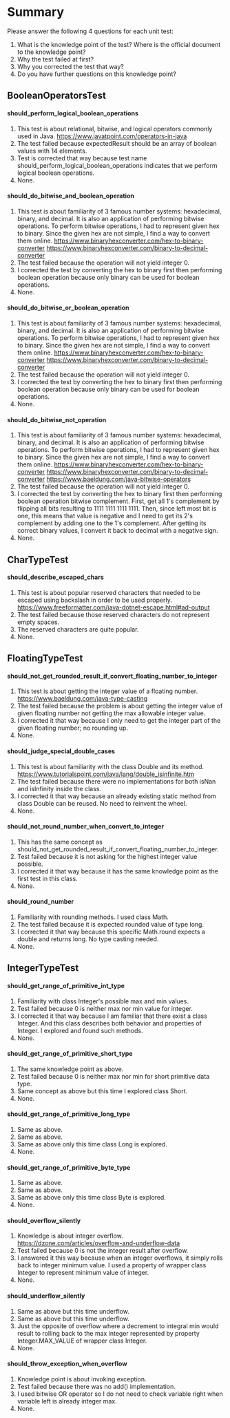# Summary

Please answer the following 4 questions for each unit test:
1. What is the knowledge point of the test? Where is the official document to the knowledge point?
2. Why the test failed at first?
3. Why you corrected the test that way?
4. Do you have further questions on this knowledge point?

## BooleanOperatorsTest
#### should_perform_logical_boolean_operations
1. This test is about relational, bitwise, and logical operators commonly used in Java.
https://www.javatpoint.com/operators-in-java
2. The test failed because expectedResult should be an array of boolean values with 14 elements.
3. Test is corrected that way because test name should_perform_logical_boolean_operations indicates that we perform
logical boolean operations.
4. None.

#### should_do_bitwise_and_boolean_operation
1. This test is about familiarity of 3 famous number systems: hexadecimal, binary, and decimal.
It is also an application of performing bitwise operations. To perform bitwise operations, I had to
represent given hex to binary. Since the given hex are not simple, I find a way to convert them online.
https://www.binaryhexconverter.com/hex-to-binary-converter
https://www.binaryhexconverter.com/binary-to-decimal-converter
2. The test failed because the operation will not yield integer 0.
3. I corrected the test by converting the hex to binary first then performing boolean operation because only binary
can be used for boolean operations.
4. None.

#### should_do_bitwise_or_boolean_operation
1. This test is about familiarity of 3 famous number systems: hexadecimal, binary, and decimal.
It is also an application of performing bitwise operations. To perform bitwise operations, I had to
represent given hex to binary. Since the given hex are not simple, I find a way to convert them online.
https://www.binaryhexconverter.com/hex-to-binary-converter
https://www.binaryhexconverter.com/binary-to-decimal-converter
2. The test failed because the operation will not yield integer 0.
3. I corrected the test by converting the hex to binary first then performing boolean operation because only binary
can be used for boolean operations.
4. None.

#### should_do_bitwise_not_operation
1. This test is about familiarity of 3 famous number systems: hexadecimal, binary, and decimal.
It is also an application of performing bitwise operations. To perform bitwise operations, I had to
represent given hex to binary. Since the given hex are not simple, I find a way to convert them online.
https://www.binaryhexconverter.com/hex-to-binary-converter
https://www.binaryhexconverter.com/binary-to-decimal-converter
https://www.baeldung.com/java-bitwise-operators
2. The test failed because the operation will not yield integer 0.
3. I corrected the test by converting the hex to binary first then performing boolean operation bitwise complement.
First, get all 1's complement by flipping all bits resulting to 1111 1111 1111 1111. Then, since left most bit is one,
this means that value is negative and I need to get its 2's complement by adding one to the 1's complement.
After getting its correct binary values, I convert it back to decimal with a negative sign.
4. None.

## CharTypeTest
#### should_describe_escaped_chars
1. This test is about popular reserved characters that needed to be escaped using backslash in order to be used properly.
https://www.freeformatter.com/java-dotnet-escape.html#ad-output
2. The test failed because those reserved characters do not represent empty spaces.
3. The reserved characters are quite popular.
4. None.

## FloatingTypeTest
#### should_not_get_rounded_result_if_convert_floating_number_to_integer
1. This test is about getting the integer value of a floating number.
https://www.baeldung.com/java-type-casting
2. The test failed because the problem is about getting the integer value of given floating number not getting
the max allowable integer value.
3. I corrected it that way because I only need to get the integer part of the given floating number; no rounding up.
4. None.

#### should_judge_special_double_cases
1. This test is about familiarity with the class Double and its method.
https://www.tutorialspoint.com/java/lang/double_isinfinite.htm
2. The test failed because there were no implementations for both isNan and isInfinity inside the class.
3. I corrected it that way because an already existing static method from class Double can be reused. No need to
reinvent the wheel.
4. None.

#### should_not_round_number_when_convert_to_integer
1. This has the same concept as should_not_get_rounded_result_if_convert_floating_number_to_integer.
2. Test failed because it is not asking for the highest integer value possible.
3. I corrected it that way because it has the same knowledge point as the first test in this class.
4. None.

#### should_round_number
1. Familiarity with rounding methods. I used class Math.
2. The test failed because it is expected rounded value of type long.
3. I corrected it that way because this specific Math.round expects a double and returns long. No type casting needed.
4. None.

## IntegerTypeTest
#### should_get_range_of_primitive_int_type
1. Familiarity with class Integer's possible max and min values.
2. Test failed because 0 is neither max nor min value for integer.
3. I corrected it that way because I am familiar that there exist a class Integer. And this class describes both behavior
and properties of Integer. I explored and found such methods.
4. None.

#### should_get_range_of_primitive_short_type
1. The same knowledge point as above.
2. Test failed because 0 is neither max nor min for short primitive data type.
3. Same concept as above but this time I explored class Short.
4. None.

#### should_get_range_of_primitive_long_type
1. Same as above.
2. Same as above.
3. Same as above only this time class Long is explored.
4. None.

#### should_get_range_of_primitive_byte_type
1. Same as above.
2. Same as above.
3. Same as above only this time class Byte is explored.
4. None.

#### should_overflow_silently
1. Knowledge is about integer overflow.
https://dzone.com/articles/overflow-and-underflow-data
2. Test failed because 0 is not the integer result after overflow.
3. I answered it this way because when an integer overflows, it simply rolls back to integer minimum value.
I used a property of wrapper class Integer to represent minimum value of integer.
4. None.

#### should_underflow_silently
1. Same as above but this time underflow.
2. Same as above but this time underflow.
3. Just the opposite of overflow where a decrement to integral min would result to rolling back to the max integer
represented by property Integer.MAX_VALUE of wrapper class Integer.
4. None.

#### should_throw_exception_when_overflow
1. Knowledge point is about invoking exception.
2. Test failed because there was no add() implementation.
3. I used bitwise OR operator so I do not need to check variable right when variable left is already integer max. 
4. None.